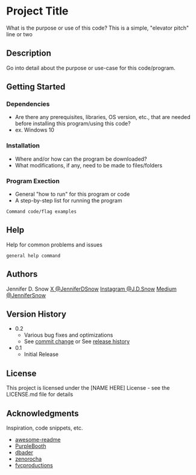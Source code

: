 # Project Title

What is the purpose or use of this code? This is a simple, "elevator pitch" line or two

## Description

Go into detail about the purpose or use-case for this code/program.

## Getting Started

### Dependencies

* Are there any prerequisites, libraries, OS version, etc., that are needed before installing this program/using this code?
* ex. Windows 10

### Installation

* Where and/or how can the program be downloaded?
* What modifications, if any, need to be made to files/folders

### Program Exection

* General "how to run" for this program or code
* A step-by-step list for running the program
```
Command code/flag examples
```

## Help

Help for common problems and issues
```
general help command 
```

## Authors

Jennifer D. Snow
[X @JenniferDSnow](https://x.com/jenniferdsnow)
[Instagram @J.D.Snow](https://www.instagram.com/j.d.snow/)
[Medium @JenniferSnow](https://medium.com/@jennifersnow)

## Version History

* 0.2
    * Various bug fixes and optimizations
    * See [commit change]() or See [release history]()
* 0.1
    * Initial Release

## License

This project is licensed under the [NAME HERE] License - see the LICENSE.md file for details

## Acknowledgments

Inspiration, code snippets, etc.
* [awesome-readme](https://github.com/matiassingers/awesome-readme)
* [PurpleBooth](https://gist.github.com/PurpleBooth/109311bb0361f32d87a2)
* [dbader](https://github.com/dbader/readme-template)
* [zenorocha](https://gist.github.com/zenorocha/4526327)
* [fvcproductions](https://gist.github.com/fvcproductions/1bfc2d4aecb01a834b46)